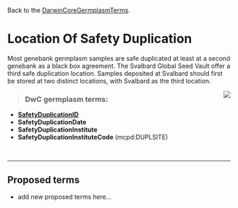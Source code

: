 Back to the [DarwinCoreGermplasmTerms](DarwinCoreGermplasmTerms.md).

# Location Of Safety Duplication #

Most genebank germplasm samples are safe duplicated at least at a second genebank as a black box agreement. The Svalbard Global Seed Vault offer a third safe duplication location. Samples deposited at Svalbard should first be stored at two distinct locations, with Svalbard as the third location.

<img src='http://darwincore-germplasm.googlecode.com/svn/trunk/images/illustrations/sgsv_entrance.jpg' align='right' />

> ### DwC germplasm terms: ###
  * **[SafetyDuplicationID](SafetyDuplicationID.md)**
  * **SafetyDuplicationDate**
  * **SafetyDuplicationInstitute**
  * **SafetyDuplicationInstituteCode** (mcpd:DUPLSITE)


<br />

---


## Proposed terms ##

  * add new proposed terms here...